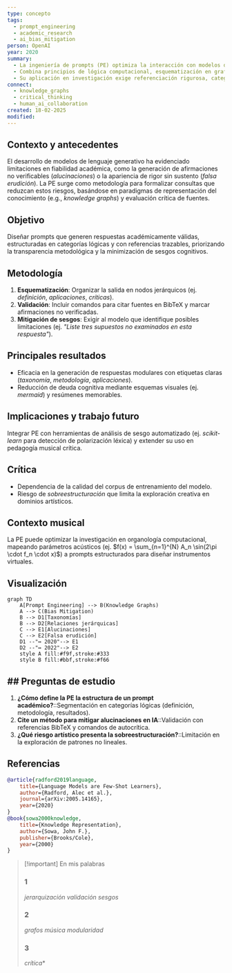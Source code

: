 ```yaml
---
type: concepto
tags:
  - prompt_engineering
  - academic_research
  - ai_bias_mitigation
person: OpenAI
year: 2020
summary: 
  - La ingeniería de prompts (PE) optimiza la interacción con modelos de lenguaje para obtener respuestas precisas y estructuradas, minimizando sesgos como alucinaciones o falsa erudición.
  - Combina principios de lógica computacional, esquematización en grafos de conocimiento y métodos críticos de validación académica.
  - Su aplicación en investigación exige referenciación rigurosa, categorización jerárquica y adaptación a dominios específicos como la ciencia artística.
connect:
  - knowledge_graphs
  - critical_thinking
  - human_ai_collaboration
created: 18-02-2025
modified: 
---
```


## Contexto y antecedentes  
El desarrollo de modelos de lenguaje generativo ha evidenciado limitaciones en fiabilidad académica, como la generación de afirmaciones no verificables (*alucinaciones*) o la apariencia de rigor sin sustento (*falsa erudición*). La PE surge como metodología para formalizar consultas que reduzcan estos riesgos, basándose en paradigmas de representación del conocimiento (e.g., *knowledge graphs*) y evaluación crítica de fuentes.

## Objetivo  
Diseñar prompts que generen respuestas académicamente válidas, estructuradas en categorías lógicas y con referencias trazables, priorizando la transparencia metodológica y la minimización de sesgos cognitivos.

## Metodología  
1. **Esquematización**: Organizar la salida en nodos jerárquicos (ej. *definición*, *aplicaciones*, *críticas*).  
2. **Validación**: Incluir comandos para citar fuentes en BibTeX y marcar afirmaciones no verificadas.  
3. **Mitigación de sesgos**: Exigir al modelo que identifique posibles limitaciones (ej. *"Liste tres supuestos no examinados en esta respuesta"*).  

## Principales resultados  
- Eficacia en la generación de respuestas modulares con etiquetas claras (*taxonomía*, *metodología*, *aplicaciones*).  
- Reducción de deuda cognitiva mediante esquemas visuales (ej. *mermaid*) y resúmenes memorables.  

## Implicaciones y trabajo futuro  
Integrar PE con herramientas de análisis de sesgo automatizado (ej. *scikit-learn* para detección de polarización léxica) y extender su uso en pedagogía musical crítica.

## Crítica  
- Dependencia de la calidad del corpus de entrenamiento del modelo.  
- Riesgo de *sobreestructuración* que limita la exploración creativa en dominios artísticos.  

## Contexto musical  
La PE puede optimizar la investigación en organología computacional, mapeando parámetros acústicos (ej. $f(x) = \sum_{n=1}^{N} A_n \sin(2\pi \cdot f_n \cdot x)$) a prompts estructurados para diseñar instrumentos virtuales.  

## Visualización  
```mermaid
graph TD
    A[Prompt Engineering] --> B(Knowledge Graphs)
    A --> C(Bias Mitigation)
    B --> D1[Taxonomías]
    B --> D2[Relaciones jerárquicas]
    C --> E1[Alucinaciones]
    C --> E2[Falsa erudición]
    D1 --"↔ 2020"--> E1
    D2 --"↔ 2022"--> E2
    style A fill:#f9f,stroke:#333
    style B fill:#bbf,stroke:#f66
```

## ## Preguntas de estudio  
1. **¿Cómo define la PE la estructura de un prompt académico?**::Segmentación en categorías lógicas (definición, metodología, resultados).  
2. **Cite un método para mitigar alucinaciones en IA**::Validación con referencias BibTeX y comandos de autocrítica.  
3. **¿Qué riesgo artístico presenta la sobreestructuración?**::Limitación en la exploración de patrones no lineales.  

## Referencias  
```bibtex
@article{radford2019language,
    title={Language Models are Few-Shot Learners},
    author={Radford, Alec et al.},
    journal={arXiv:2005.14165},
    year={2020}
}
@book{sowa2000knowledge,
    title={Knowledge Representation},
    author={Sowa, John F.},
    publisher={Brooks/Cole},
    year={2000}
}
```

> [!important] En mis palabras  
> ### 1  
> *jerarquización* *validación* *sesgos*  
> ### 2  
> *grafos* *música* *modularidad*  
> ### 3  
> *crítica**  

